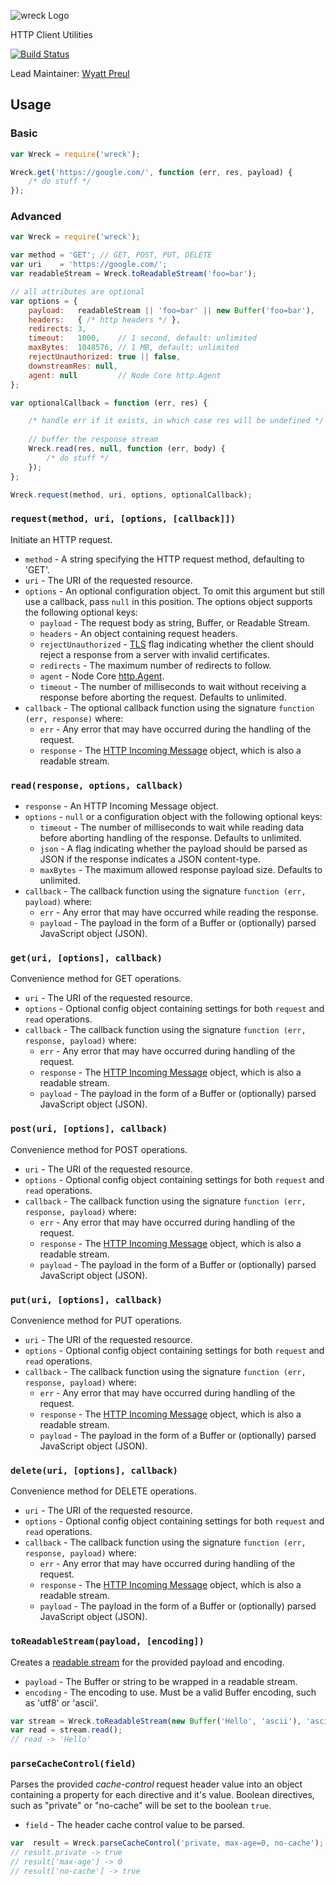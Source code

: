 ![wreck Logo](https://raw.github.com/hapijs/wreck/master/images/wreck.png)

HTTP Client Utilities

[![Build Status](https://secure.travis-ci.org/hapijs/wreck.png)](http://travis-ci.org/hapijs/wreck)

Lead Maintainer: [Wyatt Preul](https://github.com/wpreul)

## Usage
### Basic
```javascript
var Wreck = require('wreck');

Wreck.get('https://google.com/', function (err, res, payload) {
    /* do stuff */
});
```

### Advanced
```javascript
var Wreck = require('wreck');

var method = 'GET'; // GET, POST, PUT, DELETE
var uri    = 'https://google.com/';
var readableStream = Wreck.toReadableStream('foo=bar');

// all attributes are optional
var options = {
    payload:   readableStream || 'foo=bar' || new Buffer('foo=bar'),
    headers:   { /* http headers */ },
    redirects: 3,
    timeout:   1000,    // 1 second, default: unlimited
    maxBytes:  1048576, // 1 MB, default: unlimited
    rejectUnauthorized: true || false,
    downstreamRes: null,
    agent: null         // Node Core http.Agent
};

var optionalCallback = function (err, res) {

    /* handle err if it exists, in which case res will be undefined */
    
    // buffer the response stream
    Wreck.read(res, null, function (err, body) {
        /* do stuff */
    });
};

Wreck.request(method, uri, options, optionalCallback);
```


### `request(method, uri, [options, [callback]])`

Initiate an HTTP request.
- `method` - A string specifying the HTTP request method, defaulting to 'GET'.
- `uri` - The URI of the requested resource.
- `options` - An optional configuration object. To omit this argument but still
  use a callback, pass `null` in this position. The options object supports the
  following optional keys:
    - `payload` - The request body as string, Buffer, or Readable Stream.
    - `headers` - An object containing request headers.
    - `rejectUnauthorized` - [TLS](http://nodejs.org/api/tls.html) flag indicating
      whether the client should reject a response from a server with invalid certificates.
    - `redirects` - The maximum number of redirects to follow.
    - `agent` - Node Core [http.Agent](http://nodejs.org/api/http.html#http_class_http_agent).
    - `timeout` - The number of milliseconds to wait without receiving a response
      before aborting the request. Defaults to unlimited.
- `callback` - The optional callback function using the signature `function (err, response)` where:
    - `err` - Any error that may have occurred during the handling of the request.
    - `response` - The [HTTP Incoming Message](http://nodejs.org/api/http.html#http_http_incomingmessage)
       object, which is also a readable stream.

### `read(response, options, callback)`
- `response` - An HTTP Incoming Message object.
- `options` - `null` or a configuration object with the following optional keys:
    - `timeout` - The number of milliseconds to wait while reading data before
    aborting handling of the response. Defaults to unlimited.
    - `json` - A flag indicating whether the payload should be parsed as JSON
    if the response indicates a JSON content-type.
    - `maxBytes` - The maximum allowed response payload size. Defaults to unlimited.
- `callback` - The callback function using the signature `function (err, payload)` where:
    - `err` - Any error that may have occurred while reading the response.
    - `payload` - The payload in the form of a Buffer or (optionally) parsed JavaScript object (JSON).

### `get(uri, [options], callback)`

Convenience method for GET operations.
- `uri` - The URI of the requested resource.
- `options` - Optional config object containing settings for both `request` and
  `read` operations.
- `callback` - The callback function using the signature `function (err, response, payload)` where:
    - `err` - Any error that may have occurred during handling of the request.
    - `response` - The [HTTP Incoming Message](http://nodejs.org/api/http.html#http_http_incomingmessage)
       object, which is also a readable stream.
    - `payload` - The payload in the form of a Buffer or (optionally) parsed JavaScript object (JSON).

### `post(uri, [options], callback)`

Convenience method for POST operations.
- `uri` - The URI of the requested resource.
- `options` - Optional config object containing settings for both `request` and
  `read` operations.
- `callback` - The callback function using the signature `function (err, response, payload)` where:
    - `err` - Any error that may have occurred during handling of the request.
    - `response` - The [HTTP Incoming Message](http://nodejs.org/api/http.html#http_http_incomingmessage)
       object, which is also a readable stream.
    - `payload` - The payload in the form of a Buffer or (optionally) parsed JavaScript object (JSON).

### `put(uri, [options], callback)`

Convenience method for PUT operations.
- `uri` - The URI of the requested resource.
- `options` - Optional config object containing settings for both `request` and
  `read` operations.
- `callback` - The callback function using the signature `function (err, response, payload)` where:
    - `err` - Any error that may have occurred during handling of the request.
    - `response` - The [HTTP Incoming Message](http://nodejs.org/api/http.html#http_http_incomingmessage)
       object, which is also a readable stream.
    - `payload` - The payload in the form of a Buffer or (optionally) parsed JavaScript object (JSON).

### `delete(uri, [options], callback)`

Convenience method for DELETE operations.
- `uri` - The URI of the requested resource.
- `options` - Optional config object containing settings for both `request` and
  `read` operations.
- `callback` - The callback function using the signature `function (err, response, payload)` where:
    - `err` - Any error that may have occurred during handling of the request.
    - `response` - The [HTTP Incoming Message](http://nodejs.org/api/http.html#http_http_incomingmessage)
       object, which is also a readable stream.
    - `payload` - The payload in the form of a Buffer or (optionally) parsed JavaScript object (JSON).


### `toReadableStream(payload, [encoding])`

Creates a [readable stream](http://nodejs.org/api/stream.html#stream_class_stream_readable)
for the provided payload and encoding.
- `payload` - The Buffer or string to be wrapped in a readable stream.
- `encoding` - The encoding to use. Must be a valid Buffer encoding, such as 'utf8' or 'ascii'.

```javascript
var stream = Wreck.toReadableStream(new Buffer('Hello', 'ascii'), 'ascii');
var read = stream.read();
// read -> 'Hello'
```

### `parseCacheControl(field)`

Parses the provided *cache-control* request header value into an object containing
a property for each directive and it's value. Boolean directives, such as "private"
or "no-cache" will be set to the boolean `true`.
- `field` - The header cache control value to be parsed.

```javascript
var  result = Wreck.parseCacheControl('private, max-age=0, no-cache');
// result.private -> true
// result['max-age'] -> 0
// result['no-cache'] -> true
```
